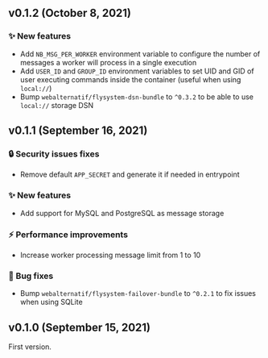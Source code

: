 ## v0.1.2 (October 8, 2021)

### ✨ New features

* Add `NB_MSG_PER_WORKER` environment variable to configure the number of messages a worker will process in a single execution
* Add `USER_ID` and `GROUP_ID` environment variables to set UID and GID of user executing commands inside the container (useful when using `local://`) 
* Bump `webalternatif/flysystem-dsn-bundle` to `^0.3.2` to be able to use `local://` storage DSN

## v0.1.1 (September 16, 2021)

### 🔒 Security issues fixes

  * Remove default `APP_SECRET` and generate it if needed in entrypoint

### ✨ New features

  * Add support for MySQL and PostgreSQL as message storage

### ⚡ Performance improvements

  * Increase worker processing message limit from 1 to 10

### 🐛 Bug fixes

  * Bump `webalternatif/flysystem-failover-bundle` to `^0.2.1` to fix issues when using SQLite

## v0.1.0 (September 15, 2021)

First version.
